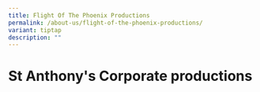 ```yaml
---
title: Flight Of The Phoenix Productions
permalink: /about-us/flight-of-the-phoenix-productions/
variant: tiptap
description: ""
---
```

<h1>St Anthony's Corporate productions</h1>
<p></p>